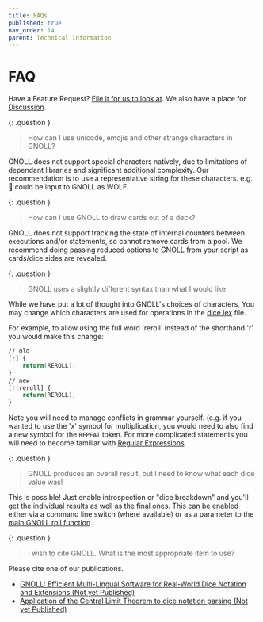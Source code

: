 ```yaml
---
title: FAQs
published: true
nav_order: 14
parent: Technical Information
---
```


# FAQ

Have a Feature Request? [File it for us to look at](https://github.com/ianfhunter/GNOLL/issues). We also have a place for [Discussion](https://github.com/ianfhunter/GNOLL/discussions).

{: .question }
> How can I use unicode, emojis and other strange characters in GNOLL?

GNOLL does not support special characters natively, due to limitations of dependant libraries and significant additional complexity. Our recommendation is to use a representative string for these characters. e.g. 🐺 could be input to GNOLL as WOLF.

{: .question }
> How can I use GNOLL to draw cards out of a deck?

GNOLL does not support tracking the state of internal counters between executions and/or statements, so cannot remove cards from a pool. We recommend doing passing reduced options to GNOLL from your script as cards/dice sides are revealed.

{: .question }
> GNOLL uses a slightly different syntax than what I would like

While we have put a lot of thought into GNOLL's choices of characters, You may change which characters are used for operations in the [dice.lex](https://github.com/ianfhunter/GNOLL/blob/main/src/grammar/dice.lex) file.

For example, to allow using the full word 'reroll' instead of the shorthand 'r' you would make this change:
```lex
// old
[r] {
    return(REROLL);
}
// new
[r|reroll] {
    return(REROLL);
}
```
Note you will need to manage conflicts in grammar yourself. (e.g. if you wanted to use the 'x' symbol for multiplication, you would need to also find a new symbol for the `REPEAT` token.
For more complicated statements you will need to become familiar with [Regular Expressions](https://en.m.wikipedia.org/wiki/Regular_expression)


{: .question }
> GNOLL produces an overall result, but I need to know what each dice value was!

This is possible! Just enable introspection or "dice breakdown" and you'll get the individual results as well as the final ones.
This can be enabled either via a command line switch (where available) or as a parameter to the [main GNOLL roll function](https://www.ianhunter.ie/GNOLL/developers/installation.html).

{: .question }
> I wish to cite GNOLL. What is the most appropriate item to use?

Please cite one of our publications.
- [GNOLL: Efficient Multi-Lingual Software for Real-World Dice Notation and Extensions (Not yet Published)](https://joss.theoj.org/papers/c704c5148e622d32403948320c5e96a1)
- [Application of the Central Limit Theorem to dice notation parsing (Not yet Published)](https://beta.briefideas.org/ideas/fc25de499b44d47685188df4d09e144f)
